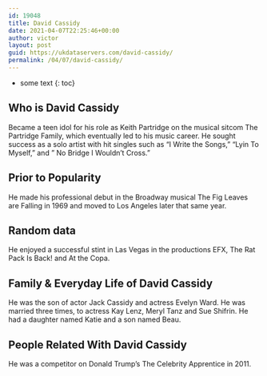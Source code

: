 ```yaml
---
id: 19048
title: David Cassidy
date: 2021-04-07T22:25:46+00:00
author: victor
layout: post
guid: https://ukdataservers.com/david-cassidy/
permalink: /04/07/david-cassidy/
---
```


* some text
{: toc}


## Who is David Cassidy



Became a teen idol for his role as Keith Partridge on the musical sitcom The Partridge Family, which eventually led to his music career. He sought success as a solo artist with hit singles such as &#8220;I Write the Songs,&#8221; &#8220;Lyin To Myself,&#8221; and &#8221; No Bridge I Wouldn&#8217;t Cross.&#8221; 

                
                
                
## Prior to Popularity



He made his professional debut in the Broadway musical The Fig Leaves are Falling in 1969 and moved to Los Angeles later that same year.

                
                
                
## Random data



He enjoyed a successful stint in Las Vegas in the productions EFX, The Rat Pack Is Back! and At the Copa.

                
                
                
## Family & Everyday Life of David Cassidy



He was the son of actor Jack Cassidy and actress Evelyn Ward. He was married three times, to actress Kay Lenz, Meryl Tanz and Sue Shifrin. He had a daughter named Katie and a son named Beau.

                
                
                
## People Related With David Cassidy



He was a competitor on Donald Trump&#8217;s The Celebrity Apprentice in 2011.

                
              
            
          
          
          